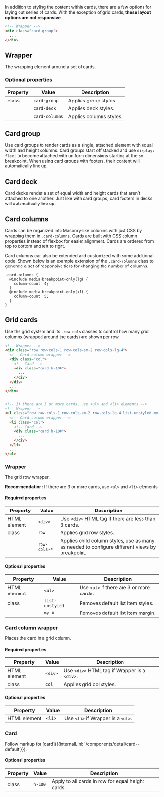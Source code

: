 In addition to styling the content within cards, there are a few options for laying out series of cards. With the exception of grid cards, **these layout options are not responsive**.

```html
<!-- Wrapper -->
<div class="card-group">
  ...
</div>
```

## Wrapper
The wrapping element around a set of cards.

### Optional properties

| Property | Value          | Description             |
|----------|----------------|-------------------------|
| class    | `card-group`   | Applies group styles.   |
|          | `card-deck`    | Applies deck styles.    |
|          | `card-columns` | Applies columns styles. |

## Card group
Use card groups to render cards as a single, attached element with equal width and height columns. Card groups start off stacked and use `display: flex;` to become attached with uniform dimensions starting at the `sm` breakpoint. When using card groups with footers, their content will automatically line up.

## Card deck
Card decks render a set of equal width and height cards that aren’t attached to one another. Just like with card groups, card footers in decks will automatically line up.

## Card columns
Cards can be organized into Masonry-like columns with just CSS by wrapping them in `.card-columns`. Cards are built with CSS column properties instead of flexbox for easier alignment. Cards are ordered from top to bottom and left to right.

Card columns can also be extended and customized with some additional code. Shown below is an example extension of the `.card-columns` class to generate a set of responsive tiers for changing the number of columns.

```
.card-columns {
  @include media-breakpoint-only(lg) {
    column-count: 4;
  }
  @include media-breakpoint-only(xl) {
    column-count: 5;
  }
}
```

## Grid cards
Use the grid system and its `.row-cols` classes to control how many grid columns (wrapped around the cards) are shown per row.

```html
<!-- Wrapper -->
<div class="row row-cols-1 row-cols-sm-2 row-cols-lg-4">
  <!-- Card column wrapper -->
  <div class="col">
    <!-- Card -->
    <div class="card h-100">
      ...
    </div>
  </div>
  ...
</div>


<!-- If there are 3 or more cards, use <ul> and <li> elements -->
<!-- Wrapper -->
<ul class="row row-cols-1 row-cols-sm-2 row-cols-lg-4 list-unstyled my-0">
  <!-- Card column wrapper -->
  <li class="col">
    <!-- Card -->
    <div class="card h-100">
      ...
    </div>
  </li>
  ...
</ul>
```

### Wrapper
The grid row wrapper.

**Recommendation:** If there are 3 or more cards, use `<ul>` and `<li>` elements

#### Required properties

| Property | Value        | Description                  |
|----------|--------------|------------------------------|
| HTML element  | `<div>` | Use `<div>` HTML tag if there are less than 3 cards.   |
| class    | `row`        | Applies grid row styles.     |
|          | `row-cols-*` | Applies child column styles, use as many as needed to configure different views by breakpoint. |

#### Optional properties

| Property | Value        | Description                  |
|----------|--------------|------------------------------|
| HTML element   | `<ul>` | Use `<ul>` if there are 3 or more cards.  |
| class    | `list-unstyled`  | Removes default list item styles.     |
|          | `my-0`           | Removes default list item margin.     |

### Card column wrapper
Places the card in a grid column.

#### Required properties

| Property | Value        | Description                  |
|----------|--------------|------------------------------|
| HTML element  | `<div>` | Use `<div>` HTML tag if Wrapper is a `<div>`.   |
| class    | `col`        | Applies grid col styles.     |

#### Optional properties

| Property | Value        | Description                  |
|----------|--------------|------------------------------|
| HTML element   | `<li>` | Use `<li>` if Wrapper is a `<ul>`.   |

### Card
Follow markup for [card]({{internalLink '/components/detail/card--default'}}).

#### Optional properties

| Property | Value        | Description                  |
|----------|--------------|------------------------------|
| class    | `h-100`      | Apply to all cards in row for equal height cards. |